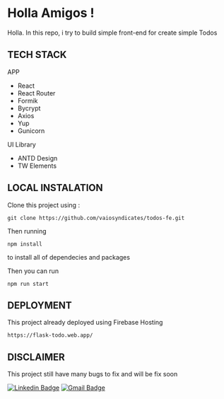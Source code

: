 
# Holla Amigos !

Holla. In this repo, i try to build simple front-end for create simple Todos

## TECH STACK
APP 
- React
- React Router
- Formik
- Bycrypt
- Axios
- Yup
- Gunicorn

UI Library
- ANTD Design
- TW Elements

## LOCAL INSTALATION

Clone this project using :
```
git clone https://github.com/vaiosyndicates/todos-fe.git

```
Then running 
```
npm install
```
to install all of dependecies and packages

Then you can run
```
npm run start
```

## DEPLOYMENT

This project already deployed using Firebase Hosting
```
https://flask-todo.web.app/

```

## DISCLAIMER
This project still have many bugs to fix and will be fix soon

[![Linkedin Badge](https://img.shields.io/badge/-Ade_Kresna_D-blue?style=flat-square&logo=Linkedin&logoColor=white)](https://www.linkedin.com/in/ade-kresna-dewantara/)
[![Gmail Badge](https://img.shields.io/badge/-kresnafti2013@gmail.com-c14438?style=flat-square&logo=Gmail&logoColor=white)](mailto:kresnafti2013@gmail.com)
